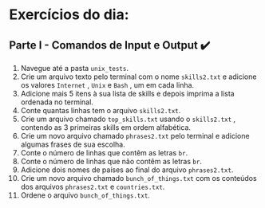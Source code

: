 # Exercícios do dia:

## Parte I - Comandos de Input e Output :heavy_check_mark:

  1. Navegue até a pasta `unix_tests`.
  2. Crie um arquivo texto pelo terminal com o nome `skills2.txt` e adicione os valores `Internet` , `Unix` e `Bash` , um em cada linha.
  3. Adicione mais 5 itens à sua lista de skills e depois imprima a lista ordenada no terminal.
  4. Conte quantas linhas tem o arquivo `skills2.txt`.
  5. Crie um arquivo chamado `top_skills.txt` usando o `skills2.txt` , contendo as 3 primeiras skills em ordem alfabética.
  6. Crie um novo arquivo chamado `phrases2.txt` pelo terminal e adicione algumas frases de sua escolha.
  7. Conte o número de linhas que contêm as letras `br`.
  8. Conte o número de linhas que não contêm as letras `br`.
  9. Adicione dois nomes de países ao final do arquivo `phrases2.txt`.
  10. Crie um novo arquivo chamado `bunch_of_things.txt` com os conteúdos dos arquivos `phrases2.txt` e `countries.txt`.
  11. Ordene o arquivo `bunch_of_things.txt`.

